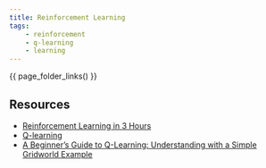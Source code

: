 ```yaml
---
title: Reinforcement Learning
tags:
    - reinforcement
    - q-learning
    - learning
---
```


{{ page_folder_links() }}

## Resources

- [Reinforcement Learning in 3 Hours](https://youtu.be/Mut_u40Sqz4?t=4694)
- [Q-learning](https://youtu.be/TiAXhVAZQl8)
- [A Beginner’s Guide to Q-Learning: Understanding with a Simple Gridworld Example](https://medium.com/@goldengrisha/a-beginners-guide-to-q-learning-understanding-with-a-simple-gridworld-example-2b6736e7e2c9)